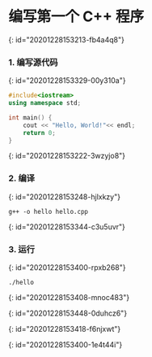 # 编写第一个 C++ 程序
{: id="20201228153213-fb4a4q8"}

### 1. 编写源代码
{: id="20201228153329-00y310a"}

```c++
#include<iostream>
using namespace std;

int main() {
    cout << "Hello, World!"<< endl;
    return 0;
}
```
{: id="20201228153222-3wzyjo8"}

### 2. 编译
{: id="20201228153248-hjlxkzy"}

```shell
g++ -o hello hello.cpp
```
{: id="20201228153344-c3u5uvr"}

### 3. 运行
{: id="20201228153400-rpxb268"}

```shell
./hello
```
{: id="20201228153408-mnoc483"}

{: id="20201228153448-0duhcz6"}

{: id="20201228153418-f6njxwt"}

{: id="20201228153400-1e4t44i"}
